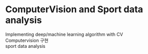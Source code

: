 # ComputerVision and Sport data analysis
Implementing deep/machine learning algorithm with CV   
Computervision 구현   
sport data analysis
